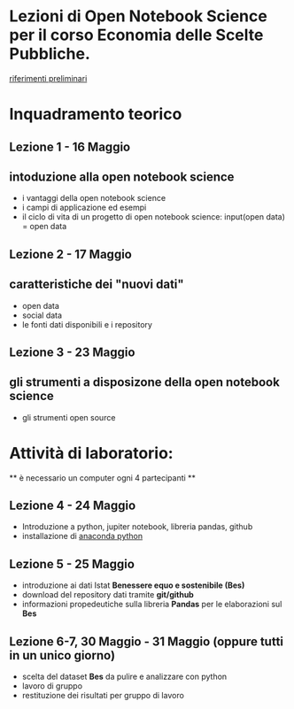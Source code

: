 # Lezioni di Open Notebook Science per il corso Economia delle Scelte Pubbliche.

[riferimenti preliminari](http://retesviluppo.it/home/e-possibile-fare-open-notebook-science-a-costo-zero/)


# Inquadramento teorico
## Lezione 1 - 16 Maggio
## intoduzione alla open notebook science 
* i vantaggi della open notebook science
* i campi di applicazione ed esempi
* il ciclo di vita di un progetto di open notebook science: input(open data) = open data

## Lezione 2 - 17 Maggio
## caratteristiche dei "nuovi dati" 
* open data 
* social data 
* le fonti dati disponibili e i repository

## Lezione 3 - 23 Maggio
## gli strumenti a disposizone della open notebook science
* gli strumenti open source 
 
# Attività di laboratorio:
** è necessario un computer ogni 4 partecipanti ** 
## Lezione 4 - 24 Maggio
* Introduzione a python, jupiter notebook, libreria pandas, github 
* installazione di [anaconda python](https://www.continuum.io/downloads)

## Lezione 5 - 25 Maggio
* introduzione ai dati Istat **Benessere equo e sostenibile (Bes)**
* download del repository dati tramite **git/github**
* informazioni propedeutiche sulla libreria **Pandas** per le elaborazioni sul **Bes** 

## Lezione 6-7,  30 Maggio - 31 Maggio (oppure tutti in un unico giorno)
* scelta del dataset **Bes** da pulire e analizzare con python
* lavoro di gruppo
* restituzione dei risultati per gruppo di lavoro    
